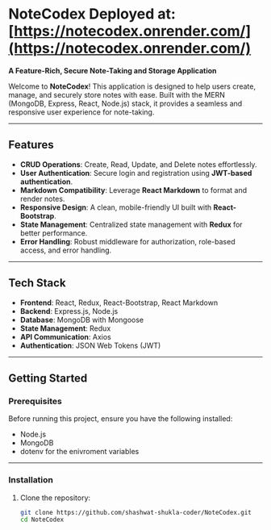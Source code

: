 # NoteCodex  **Deployed at**: [https://notecodex.onrender.com/](https://notecodex.onrender.com/)
**A Feature-Rich, Secure Note-Taking and Storage Application**  

Welcome to **NoteCodex**! This application is designed to help users create, manage, and securely store notes with ease. Built with the MERN (MongoDB, Express, React, Node.js) stack, it provides a seamless and responsive user experience for note-taking.  

---

## Features  

- **CRUD Operations**: Create, Read, Update, and Delete notes effortlessly.  
- **User Authentication**: Secure login and registration using **JWT-based authentication**.  
- **Markdown Compatibility**: Leverage **React Markdown** to format and render notes.  
- **Responsive Design**: A clean, mobile-friendly UI built with **React-Bootstrap**.  
- **State Management**: Centralized state management with **Redux** for better performance.  
- **Error Handling**: Robust middleware for authorization, role-based access, and error handling.  

---

## Tech Stack  

- **Frontend**: React, Redux, React-Bootstrap, React Markdown  
- **Backend**: Express.js, Node.js  
- **Database**: MongoDB with Mongoose  
- **State Management**: Redux  
- **API Communication**: Axios  
- **Authentication**: JSON Web Tokens (JWT)  

---

## Getting Started  

### Prerequisites  

Before running this project, ensure you have the following installed:  
- Node.js  
- MongoDB
- dotenv for the enivroment variables  

---

### Installation  

1. Clone the repository:  
   ```bash  
   git clone https://github.com/shashwat-shukla-coder/NoteCodex.git  
   cd NoteCodex  

